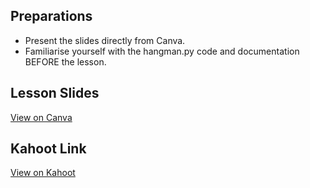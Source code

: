 ## Preparations
- Present the slides directly from Canva.
- Familiarise yourself with the hangman.py code and documentation BEFORE the lesson.

## Lesson Slides
[View on Canva](https://www.canva.com/design/DAFXdgezdik/q6azEA05sG2AfhAEpvGFPg/view?utm_content=DAFXdgezdik&utm_campaign=designshare&utm_medium=link2&utm_source=sharebutton)

## Kahoot Link
[View on Kahoot](https://create.kahoot.it/share/week-4-codecamp/2149c53b-5372-4414-89d2-1ed34f59bfb6)
